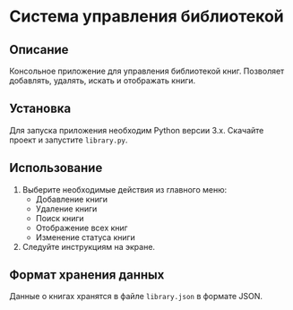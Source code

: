 # Система управления библиотекой

## Описание
Консольное приложение для управления библиотекой книг. Позволяет добавлять, удалять, искать и отображать книги.

## Установка
Для запуска приложения необходим Python версии 3.x. Скачайте проект и запустите `library.py`.

## Использование
1. Выберите необходимые действия из главного меню:
   - Добавление книги
   - Удаление книги
   - Поиск книги
   - Отображение всех книг
   - Изменение статуса книги
2. Следуйте инструкциям на экране.

## Формат хранения данных
Данные о книгах хранятся в файле `library.json` в формате JSON.
